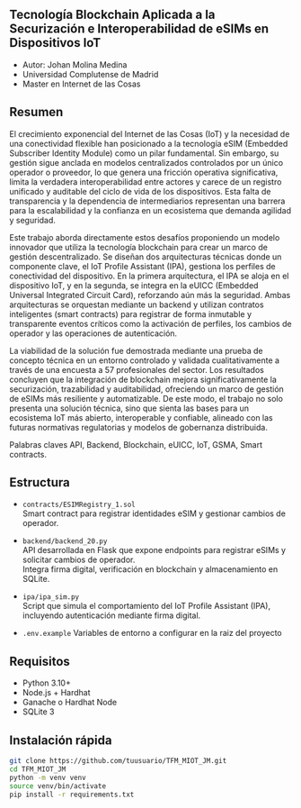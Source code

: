 ## **Tecnología Blockchain Aplicada a la Securización e Interoperabilidad de eSIMs en Dispositivos IoT**
- Autor: Johan Molina Medina
- Universidad Complutense de Madrid
- Master en Internet de las Cosas

## Resumen

El crecimiento exponencial del Internet de las Cosas (IoT) y la necesidad de una conectividad flexible han posicionado a la tecnología eSIM (Embedded Subscriber Identity Module) como un pilar fundamental. Sin embargo, su gestión sigue anclada en modelos centralizados controlados por un único operador o proveedor, lo que genera una fricción operativa significativa, limita la verdadera interoperabilidad entre actores y carece de un registro unificado y auditable del ciclo de vida de los dispositivos. Esta falta de transparencia y la dependencia de intermediarios representan una barrera para la escalabilidad y la confianza en un ecosistema que demanda agilidad y seguridad.

Este trabajo aborda directamente estos desafíos proponiendo un modelo innovador que utiliza la tecnología blockchain para crear un marco de gestión descentralizado. Se diseñan dos arquitecturas técnicas donde un componente clave, el IoT Profile Assistant (IPA), gestiona los perfiles de conectividad del dispositivo. En la primera arquitectura, el IPA se aloja en el dispositivo IoT, y en la segunda, se integra en la eUICC (Embedded Universal Integrated Circuit Card), reforzando aún más la seguridad. Ambas arquitecturas se orquestan mediante un backend y utilizan contratos inteligentes (smart contracts) para registrar de forma inmutable y transparente eventos críticos como la activación de perfiles, los cambios de operador y las operaciones de autenticación.

La viabilidad de la solución fue demostrada mediante una prueba de concepto técnica en un entorno controlado y validada cualitativamente a través de una encuesta a 57 profesionales del sector. Los resultados concluyen que la integración de blockchain mejora significativamente la securización, trazabilidad y auditabilidad, ofreciendo un marco de gestión de eSIMs más resiliente y automatizable. De este modo, el trabajo no solo presenta una solución técnica, sino que sienta las bases para un ecosistema IoT más abierto, interoperable y confiable, alineado con las futuras normativas regulatorias y modelos de gobernanza distribuida.

Palabras claves
API, Backend, Blockchain, eUICC, IoT, GSMA, Smart contracts.

## Estructura

- `contracts/ESIMRegistry_1.sol`  
  Smart contract para registrar identidades eSIM y gestionar cambios de operador.

- `backend/backend_20.py`  
  API desarrollada en Flask que expone endpoints para registrar eSIMs y solicitar cambios de operador.  
  Integra firma digital, verificación en blockchain y almacenamiento en SQLite.

- `ipa/ipa_sim.py`  
  Script que simula el comportamiento del IoT Profile Assistant (IPA), incluyendo autenticación mediante firma digital.

- `.env.example`
  Variables de entorno a configurar en la raiz del proyecto

## Requisitos

- Python 3.10+
- Node.js + Hardhat
- Ganache o Hardhat Node
- SQLite 3

## Instalación rápida

```bash
git clone https://github.com/tuusuario/TFM_MIOT_JM.git
cd TFM_MIOT_JM
python -m venv venv
source venv/bin/activate
pip install -r requirements.txt

